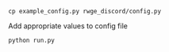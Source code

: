 ```
cp example_config.py rwge_discord/config.py
```

Add appropriate values to config file

```
python run.py
```
